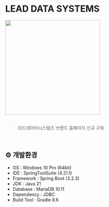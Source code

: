 # LEAD DATA SYSTEMS
<img src="https://github.com/KwonSsohyun/LDS_Homepage/assets/90014589/80b06e49-9972-4c42-8a56-fe01cac5f06b" width="300"/>
<br>
<br>

> 리드데이터시스템즈 브랜드 홈페이지 신규 구축

<br>

## ⚙ 개발환경
- OS : Windows 10 Pro (64bit)
- IDE : SpringToolSuite (4.21.1)
- Framework : Spring Boot (3.2.3)
- JDK : Java 21
- Database : MariaDB 10.11
- Dependency : JDBC
- Build Tool : Gradle 8.6
<br>
